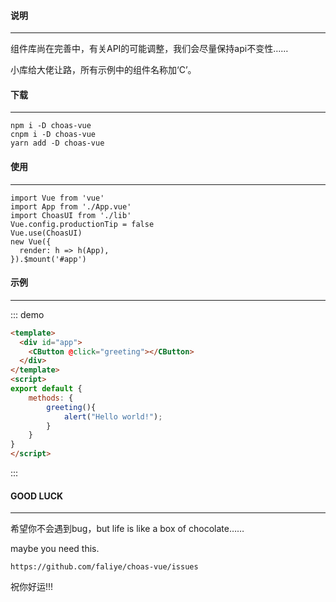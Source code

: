 #### 说明
---
  <p>
    组件库尚在完善中，有关API的可能调整，我们会尽量保持api不变性……
  </p>
  <p>
    小库给大佬让路，所有示例中的组件名称加‘C’。
  </p>
  
  
#### 下载
---
    npm i -D choas-vue
    cnpm i -D choas-vue
    yarn add -D choas-vue

#### 使用
---
    import Vue from 'vue'
    import App from './App.vue'
    import ChoasUI from './lib'
    Vue.config.productionTip = false
    Vue.use(ChoasUI)
    new Vue({
      render: h => h(App),
    }).$mount('#app')

####  示例
---

::: demo
```html
<template>
  <div id="app">
    <CButton @click="greeting"></CButton>
  </div>
</template>
<script>
export default {
    methods: {
        greeting(){
            alert("Hello world!");
        }       
    }   
}
</script>
```
:::

#### GOOD LUCK
---

  <p>
    希望你不会遇到bug，but life is like a box of chocolate……
  </p>
  <p>
    maybe you need this.
  </p>

    https://github.com/faliye/choas-vue/issues
    
祝你好运!!!
